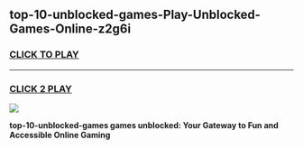 
## top-10-unblocked-games-Play-Unblocked-Games-Online-z2g6i
<h3>
<a href="https://premium76.site?title=top-10-unblocked-games&ref=24A">CLICK TO PLAY</a></h3>
<hr>

<h3>
<a href="https://premium76.site?title=top-10-unblocked-games&ref=24A">CLICK 2 PLAY</a>
  
</h3>

<a href="https://premium76.site?title=top-10-unblocked-games&ref=24A"><img src="https://clearcache.store/games.png"></a>


**top-10-unblocked-games games unblocked: Your Gateway to Fun and Accessible Online Gaming**
